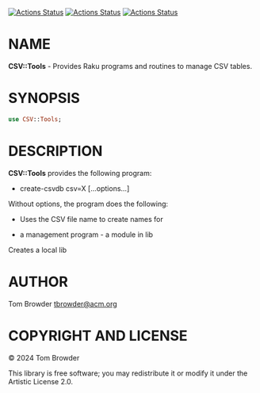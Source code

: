 [![Actions Status](https://github.com/tbrowder/CSV-Tools/actions/workflows/linux.yml/badge.svg)](https://github.com/tbrowder/CSV-Tools/actions) [![Actions Status](https://github.com/tbrowder/CSV-Tools/actions/workflows/macos.yml/badge.svg)](https://github.com/tbrowder/CSV-Tools/actions) [![Actions Status](https://github.com/tbrowder/CSV-Tools/actions/workflows/windows.yml/badge.svg)](https://github.com/tbrowder/CSV-Tools/actions)

NAME
====

**CSV::Tools** - Provides Raku programs and routines to manage CSV tables.

SYNOPSIS
========

```raku
use CSV::Tools;
```

DESCRIPTION
===========

**CSV::Tools** provides the following program:

  * create-csvdb csv=X [...options...]

Without options, the program does the following:

+ Uses the CSV file name to create names for

- a management program - a module in lib

Creates a local lib 

AUTHOR
======

Tom Browder <tbrowder@acm.org>

COPYRIGHT AND LICENSE
=====================

© 2024 Tom Browder

This library is free software; you may redistribute it or modify it under the Artistic License 2.0.

